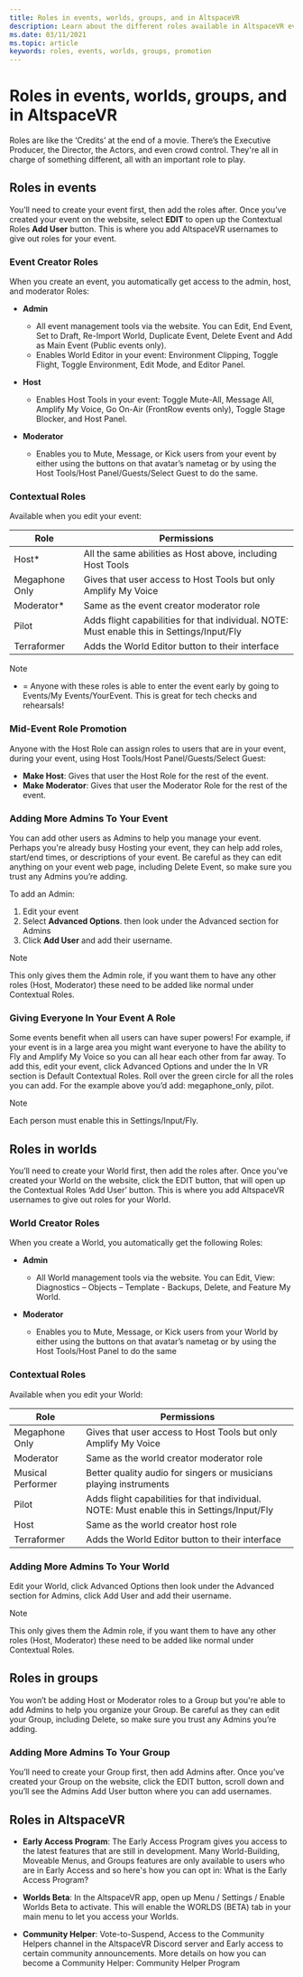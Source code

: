 ```yaml
---
title: Roles in events, worlds, groups, and in AltspaceVR
description: Learn about the different roles available in AltspaceVR events, worlds, and groups.
ms.date: 03/11/2021
ms.topic: article
keywords: roles, events, worlds, groups, promotion
---
```


# Roles in events, worlds, groups, and in AltspaceVR

Roles are like the ‘Credits’ at the end of a movie. There’s the Executive Producer, the Director, the Actors, and even crowd control. They're all in charge of something different, all with an important role to play.

## Roles in events

You’ll need to create your event first, then add the roles after. Once you’ve created your event on the website, select **EDIT** to open up the Contextual Roles **Add User** button. This is where you add AltspaceVR usernames to give out roles for your event.

### Event Creator Roles

When you create an event, you automatically get access to the admin, host, and moderator Roles:

* **Admin**
    - All event management tools via the website. You can Edit, End Event, Set to Draft, Re-Import World, Duplicate Event, Delete Event and Add as Main Event (Public events only).
    - Enables World Editor in your event: Environment Clipping, Toggle Flight, Toggle Environment, Edit Mode, and Editor Panel.

* **Host**
    - Enables Host Tools in your event: Toggle Mute-All, Message All, Amplify My Voice, Go On-Air (FrontRow events only), Toggle Stage Blocker, and Host Panel.

* **Moderator** 
    - Enables you to Mute, Message, or Kick users from your event by either using the buttons on that avatar’s nametag or by using the Host Tools/Host Panel/Guests/Select Guest to do the same.

### Contextual Roles

Available when you edit your event:

| Role | Permissions |
|---|---|
| Host* | All the same abilities as Host above, including Host Tools |
| Megaphone Only | Gives that user access to Host Tools but only Amplify My Voice |
| Moderator* | Same as the event creator moderator role |
| Pilot | Adds flight capabilities for that individual. NOTE: Must enable this in Settings/Input/Fly |
| Terraformer | Adds the World Editor button to their interface |

> [!NOTE]
> * = Anyone with these roles is able to enter the event early by going to Events/My Events/YourEvent. This is great for tech checks and rehearsals!

### Mid-Event Role Promotion

Anyone with the Host Role can assign roles to users that are in your event, during your event, using Host Tools/Host Panel/Guests/Select Guest:

* **Make Host**: Gives that user the Host Role for the rest of the event.
* **Make Moderator**: Gives that user the Moderator Role for the rest of the event.

### Adding More Admins To Your Event

You can add other users as Admins to help you manage your event. Perhaps you're already busy Hosting your event, they can help add roles, start/end times, or descriptions of your event. Be careful as they can edit anything on your event web page, including Delete Event, so make sure you trust any Admins you’re adding.

To add an Admin:
1. Edit your event
2. Select **Advanced Options**. then look under the Advanced section for Admins
3. Click **Add User** and add their username. 

> [!NOTE] 
> This only gives them the Admin role, if you want them to have any other roles (Host, Moderator) these need to be added like normal under Contextual Roles.

### Giving Everyone In Your Event A Role

Some events benefit when all users can have super powers! For example, if your event is in a large area you might want everyone to have the ability to Fly and Amplify My Voice so you can all hear each other from far away. To add this, edit your event, click Advanced Options and under the In VR section is Default Contextual Roles. Roll over the green circle for all the roles you can add. For the example above you’d add: megaphone_only, pilot.

> [!NOTE] 
> Each person must enable this in Settings/Input/Fly.

## Roles in worlds

You’ll need to create your World first, then add the roles after. Once you’ve created your World on the website, click the EDIT button, that will open up the Contextual Roles ‘Add User’ button. This is where you add AltspaceVR usernames to give out roles for your World.

### World Creator Roles

When you create a World, you automatically get the following Roles:

* **Admin** 
    - All World management tools via the website. You can Edit, View: Diagnostics – Objects – Template - Backups, Delete, and Feature My World.

* **Moderator** 
    - Enables you to Mute, Message, or Kick users from your World by either using the buttons on that avatar’s nametag or by using the Host Tools/Host Panel to do the same

### Contextual Roles

Available when you edit your World:

| Role | Permissions |
|---|---|
| Megaphone Only | Gives that user access to Host Tools but only Amplify My Voice |
| Moderator | Same as the world creator moderator role |
| Musical Performer |Better quality audio for singers or musicians playing instruments  |
| Pilot | Adds flight capabilities for that individual. NOTE: Must enable this in Settings/Input/Fly |
| Host | Same as the world creator host role |
| Terraformer | Adds the World Editor button to their interface | 

### Adding More Admins To Your World

Edit your World, click Advanced Options then look under the Advanced section for Admins, click Add User and add their username. 

> [!NOTE] 
> This only gives them the Admin role, if you want them to have any other roles (Host, Moderator) these need to be added like normal under Contextual Roles.

## Roles in groups

You won’t be adding Host or Moderator roles to a Group but you're able to add Admins to help you organize your Group. Be careful as they can edit your Group, including Delete, so make sure you trust any Admins you’re adding.

### Adding More Admins To Your Group

You’ll need to create your Group first, then add Admins after. Once you’ve created your Group on the website, click the EDIT button, scroll down and you’ll see the Admins Add User button where you can add usernames.

## Roles in AltspaceVR

* **Early Access Program**: The Early Access Program gives you access to the latest features that are still in development. Many World-Building, Moveable Menus, and Groups features are only available to users who are in Early Access and so here's how you can opt in: What is the Early Access Program?

* **Worlds Beta**: In the AltspaceVR app, open up Menu / Settings / Enable Worlds Beta to activate. This will enable the WORLDS (BETA) tab in your main menu to let you access your Worlds.

* **Community Helper**: Vote-to-Suspend, Access to the Community Helpers channel in the AltspaceVR Discord server and Early access to certain community announcements. More details on how you can become a Community Helper: Community Helper Program